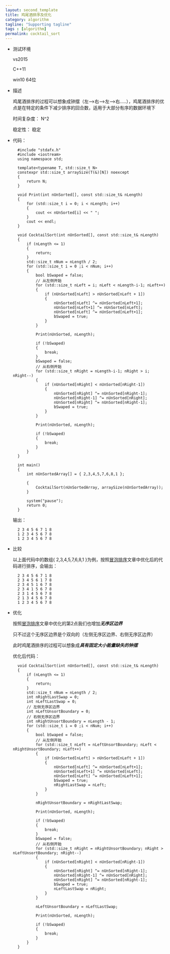 ```yaml
---
layout: second_template
title: 鸡尾酒排序及优化
category: algorithm
tagline: "Supporting tagline"
tags : [algorithm]
permalink: cocktail_sort
---
```


[bubble_sort]: /bubble_sort

* 测试环境
	
	vs2015

	C++11	

	win10 64位

* 描述

	鸡尾酒排序的过程可以想象成钟摆（左-->右-->左-->右.....），鸡尾酒排序的优点是在特定的条件下减少排序的回合数，适用于大部分有序的数据环境下

	时间复杂度： N^2

	稳定性： 稳定

* 代码：
	
		#include "stdafx.h"
		#include <iostream>
		using namespace std;

		template<typename T, std::size_t N>
		constexpr std::size_t arraySize(T(&)[N]) noexcept
		{
			return N;
		}

		void Print(int nUnSorted[], const std::size_t& nLength)
		{
			for (std::size_t i = 0; i < nLength; i++)
			{
				cout << nUnSorted[i] << " ";
			}
			cout << endl;
		}

		void CocktailSort(int nUnSorted[], const std::size_t& nLength)
		{
			if (nLength <= 1)
			{
				return;
			}
			std::size_t nNum = nLength / 2;
			for (std::size_t i = 0 ;i < nNum; i++)
			{
				bool bSwaped = false;
				// 从左侧开始
				for (std::size_t nLeft = i; nLeft < nLength-i-1; nLeft++)
				{
					if (nUnSorted[nLeft] > nUnSorted[nLeft + 1])
					{
						nUnSorted[nLeft] ^= nUnSorted[nLeft+1];
						nUnSorted[nLeft+1] ^= nUnSorted[nLeft];
						nUnSorted[nLeft] ^= nUnSorted[nLeft+1];
						bSwaped = true;
					}
				}

				Print(nUnSorted, nLength);

				if (!bSwaped)
				{
					break;
				}
				bSwaped = false;
				// 从右侧开始
				for (std::size_t nRight = nLength-i-1; nRight > i; nRight--)
				{
					if (nUnSorted[nRight] < nUnSorted[nRight-1])
					{
						nUnSorted[nRight] ^= nUnSorted[nRight-1];
						nUnSorted[nRight-1] ^= nUnSorted[nRight];
						nUnSorted[nRight] ^= nUnSorted[nRight-1];
						bSwaped = true;
					}
				}

				Print(nUnSorted, nLength);

				if (!bSwaped)
				{
					break;
				}
			}
		}

		int main()
		{
			int nUnSortedArray[] = { 2,3,4,5,7,6,8,1 };

			{
				CocktailSort(nUnSortedArray, arraySize(nUnSortedArray));
			}

			system("pause");
			return 0;
		}

	输出：

		2 3 4 5 6 7 1 8
		1 2 3 4 5 6 7 8
		1 2 3 4 5 6 7 8

* 比较
	
	以上面代码中的数组{ 2,3,4,5,7,6,8,1 }为例，按照[冒泡排序][bubble_sort]文章中优化后的代码进行排序，会输出：

		2 3 4 5 6 7 1 8
		2 3 4 5 6 1 7 8
		2 3 4 5 1 6 7 8
		2 3 4 1 5 6 7 8
		2 3 1 4 5 6 7 8
		2 1 3 4 5 6 7 8
		1 2 3 4 5 6 7 8

* 优化

	按照[冒泡排序][bubble_sort]文章中优化的第2点我们也增加***无序区边界***

	只不过这个无序区边界是个双向的（左侧无序区边界、右侧无序区边界）

	此时鸡尾酒排序的过程可以想象成***具有固定大小能量缺失的钟摆***

	优化后代码：

		void CocktailSort(int nUnSorted[], const std::size_t& nLength)
		{
			if (nLength <= 1)
			{
				return;
			}
			std::size_t nNum = nLength / 2;
			int nRightLastSwap = 0;
			int nLeftLastSwap = 0;
			// 左侧无序区边界
			int nLeftUnsortBoundary = 0;
			// 右侧无序区边界
			int nRightUnsortBoundary = nLength - 1;
			for (std::size_t i = 0 ;i < nNum; i++)
			{
				bool bSwaped = false;
				// 从左侧开始
				for (std::size_t nLeft = nLeftUnsortBoundary; nLeft < nRightUnsortBoundary; nLeft++)
				{
					if (nUnSorted[nLeft] > nUnSorted[nLeft + 1])
					{
						nUnSorted[nLeft] ^= nUnSorted[nLeft+1];
						nUnSorted[nLeft+1] ^= nUnSorted[nLeft];
						nUnSorted[nLeft] ^= nUnSorted[nLeft+1];
						bSwaped = true;
						nRightLastSwap = nLeft;
					}
				}

				nRightUnsortBoundary = nRightLastSwap;
				
				Print(nUnSorted, nLength);

				if (!bSwaped)
				{
					break;
				}
				bSwaped = false;
				// 从右侧开始
				for (std::size_t nRight = nRightUnsortBoundary; nRight > nLeftUnsortBoundary; nRight--)
				{
					if (nUnSorted[nRight] < nUnSorted[nRight-1])
					{
						nUnSorted[nRight] ^= nUnSorted[nRight-1];
						nUnSorted[nRight-1] ^= nUnSorted[nRight];
						nUnSorted[nRight] ^= nUnSorted[nRight-1];
						bSwaped = true;
						nLeftLastSwap = nRight;
					}
				}

				nLeftUnsortBoundary = nLeftLastSwap;

				Print(nUnSorted, nLength);

				if (!bSwaped)
				{
					break;
				}
			}
		}